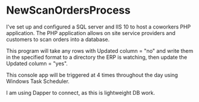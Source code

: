 # NewScanOrdersProcess

I've set up and configured a SQL server and IIS 10 to host a coworkers PHP application. The PHP application allows on site service providers and customers to scan orders into a database.

This program will take any rows with Updated column = "no" and write them in the specified format to a directory the ERP is watching, then update the Updated column = "yes".

This console app will be triggered at 4 times throughout the day using Windows Task Scheduler.

I am using Dapper to connect, as this is lightweight DB work.
